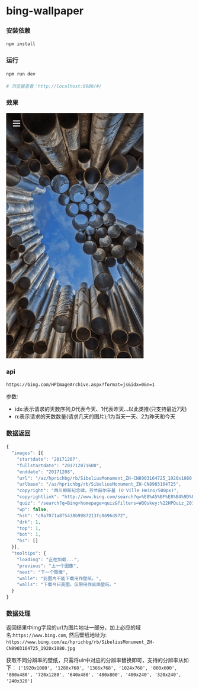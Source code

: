 # bing-wallpaper

### 安装依赖

``` bash 
npm install
```
### 运行
``` bash 
npm run dev

# 浏览器查看：http://localhost:8080/#/
```

### 效果
![image](https://github.com/KuangPF/Bing-wallpaper/blob/master/src/assets/img/bingWallpaper.gif) 

### api
``` 
https://bing.com/HPImageArchive.aspx?format=js&idx=0&n=1
```
参数:
* idx:表示请求的天数序列,0代表今天、1代表昨天…以此类推(只支持最近7天)
* n:表示请求的天数数量(请求几天的图片);1为当天一天、2为昨天和今天
    
### 数据返回

``` js
{
  "images": [{
    "startdate": "20171207",
    "fullstartdate": "201712071600",
    "enddate": "20171208",
    "url": "/az/hprichbg/rb/SibeliusMonument_ZH-CN8903164725_1920x1080.jpg",
    "urlbase": "/az/hprichbg/rb/SibeliusMonument_ZH-CN8903164725",
    "copyright": "西贝柳斯纪念碑，芬兰赫尔辛基 (© Ville Heino/500px)",
    "copyrightlink": "http://www.bing.com/search?q=%E8%A5%BF%E8%B4%9D%E6%9F%B3%E6%96%AF%E7%BA%AA%E5%BF%B5%E7%A2%91&form=hpcapt&mkt=zh-cn",
    "quiz": "/search?q=Bing+homepage+quiz&filters=WQOskey:%22HPQuiz_20171207_SibeliusMonument%22&FORM=HPQUIZ",
    "wp": false,
    "hsh": "c9a7071a8f5438b9987213fc0696d972",
    "drk": 1,
    "top": 1,
    "bot": 1,
    "hs": []
  }],
  "tooltips": {
    "loading": "正在加载...",
    "previous": "上一个图像",
    "next": "下一个图像",
    "walle": "此图片不能下载用作壁纸。",
    "walls": "下载今日美图。仅限用作桌面壁纸。"
  }
}
```
    

### 数据处理

返回结果中img字段的url为图片地址一部分，加上必应的域名:`https://www.bing.com`,
然后壁纸地址为: `https://www.bing.com/az/hprichbg/rb/SibeliusMonument_ZH-CN8903164725_1920x1080.jpg`

获取不同分辨率的壁纸，只需将ulr中对应的分辨率替换即可，支持的分辨率从如下：
`['1920x1080', '1280x768', '1366x768', '1024x768', '800x600', '800x480', '720x1280', '640x480', '480x800', '400x240', '320x240', '240x320']`
